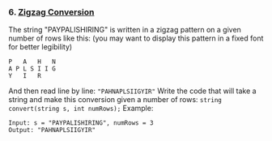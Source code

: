 ### 6. [Zigzag Conversion](https://leetcode.com/problems/zigzag-conversion/)
The string "PAYPALISHIRING" is written in a zigzag pattern on a given number of rows like this: (you may want to display this pattern in a fixed font for better legibility)

```
P   A   H   N
A P L S I I G
Y   I   R
```
And then read line by line: `"PAHNAPLSIIGYIR"`
Write the code that will take a string and make this conversion given a number of rows:
`string convert(string s, int numRows);`
Example:
```
Input: s = "PAYPALISHIRING", numRows = 3
Output: "PAHNAPLSIIGYIR"
```